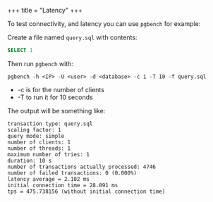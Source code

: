 +++
title = "Latency"
+++

To test connectivity, and latency you can use `pgbench` for example:

Create a file named `query.sql` with contents:

```sql
SELECT 1
```

Then run `pgbench` with:

    pgbench -h <IP> -U <user> -d <database> -c 1 -T 10 -f query.sql

* -c is for the number of clients
* -T to run it for 10 seconds

The output will be something like:

```text
transaction type: query.sql
scaling factor: 1
query mode: simple
number of clients: 1
number of threads: 1
maximum number of tries: 1
duration: 10 s
number of transactions actually processed: 4746
number of failed transactions: 0 (0.000%)
latency average = 2.102 ms
initial connection time = 28.091 ms
tps = 475.738156 (without initial connection time)
```
